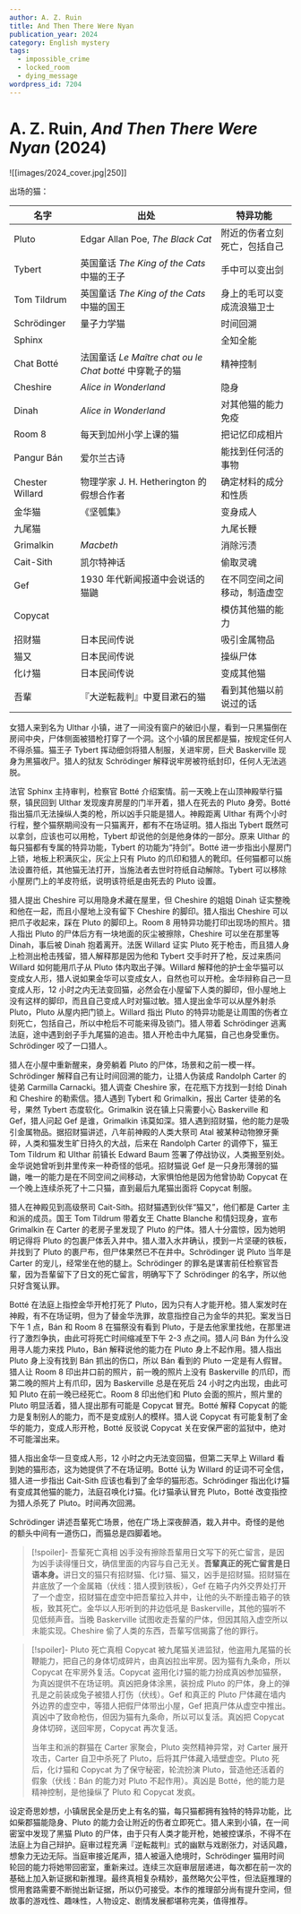 ```yaml
---
author: A. Z. Ruin
title: And Then There Were Nyan
publication_year: 2024
category: English mystery
tags:
  - impossible_crime
  - locked_room
  - dying_message
wordpress_id: 7204
---
```


# A. Z. Ruin, <i>And Then There Were Nyan</i> (2024)

![[images/2024_cover.jpg|250]]

出场的猫：

| 名字              | 出处                                                 | 特异功能           |
| --------------- | -------------------------------------------------- | -------------- |
| Pluto           | Edgar Allan Poe, <i>The Black Cat</i>              | 附近的伤者立刻死亡，包括自己 |
| Tybert          | 英国童话 <i>The King of the Cats</i> 中猫的王子             | 手中可以变出剑        |
| Tom Tildrum     | 英国童话 <i>The King of the Cats</i> 中猫的国王             | 身上的毛可以变成流浪猫卫士  |
| Schrödinger     | 量子力学猫                                              | 时间回溯           |
| Sphinx          |                                                    | 全知全能           |
| Chat Botté      | 法国童话 <i>Le Maître chat ou le Chat botté</i> 中穿靴子的猫 | 精神控制           |
| Cheshire        | <i>Alice in Wonderland</i>                         | 隐身             |
| Dinah           | <i>Alice in Wonderland</i>                         | 对其他猫的能力免疫      |
| Room 8          | 每天到加州小学上课的猫                                        | 把记忆印成相片        |
| Pangur Bán      | 爱尔兰古诗                                              | 能找到任何活的事物      |
| Chester Willard | 物理学家 J. H. Hetherington 的假想合作者                     | 确定材料的成分和性质     |
| 金华猫             | 《坚瓠集》                                              | 变身成人           |
| 九尾猫             |                                                    | 九尾长鞭           |
| Grimalkin       | <i>Macbeth</i>                                     | 消除污渍           |
| Cait-Sith       | 凯尔特神话                                              | 偷取灵魂           |
| Gef             | 1930 年代新闻报道中会说话的猫鼬                                 | 在不同空间之间移动，制造虚空 |
| Copycat         |                                                    | 模仿其他猫的能力       |
| 招财猫             | 日本民间传说                                             | 吸引金属物品         |
| 猫又              | 日本民间传说                                             | 操纵尸体           |
| 化け猫             | 日本民间传说                                             | 变成其他猫          |
| 吾輩              | 『大逆転裁判』中夏目漱石的猫                                     | 看到其他猫以前说过的话    |

女猎人来到名为 Ulthar 小镇，进了一间没有窗户的破旧小屋，看到一只黑猫倒在房间中央，尸体侧面被猎枪打穿了一个洞。这个小镇的居民都是猫，按规定任何人不得杀猫。猫王子 Tybert 挥动细剑将猎人制服，关进牢房，巨犬 Baskerville 现身为黑猫收尸。猎人的狱友 Schrödinger 解释说牢房被符纸封印，任何人无法逃脱。

法官 Sphinx 主持审判，检察官 Botté 介绍案情。前一天晚上在山顶神殿举行猫祭，镇民回到 Ulthar 发现废弃房屋的门半开着，猎人在死去的 Pluto 身旁。Botté 指出猫爪无法操纵人类的枪，所以凶手只能是猎人。神殿距离 Ulthar 有两个小时行程，整个猫祭期间没有一只猫离开，都有不在场证明。猎人指出 Tybert 既然可以拿剑，应该也可以用枪，Tybert 却说他的剑是他身体的一部分。原来 Ulthar 的每只猫都有专属的特异功能，Tybert 的功能为“持剑”。Botté 进一步指出小屋房门上锁，地板上积满灰尘，灰尘上只有 Pluto 的爪印和猎人的靴印。任何猫都可以施法设置符纸，其他猫无法打开，当施法者去世时符纸自动解除。Tybert 可以移除小屋房门上的羊皮符纸，说明该符纸是由死去的 Pluto 设置。

猎人提出 Cheshire 可以用隐身术藏在屋里，但 Cheshire 的姐姐 Dinah 证实整晚和他在一起，而且小屋地上没有留下 Cheshire 的脚印。猎人指出 Cheshire 可以把爪子收起来，踩在 Pluto 的脚印上。Room 8 用特异功能打印出现场的照片。猎人指出 Pluto 的尸体后方有一块地面的灰尘被擦除，Cheshire 可以坐在那里等 Dinah，事后被 Dinah 抱着离开。法医 Willard 证实 Pluto 死于枪击，而且猎人身上检测出枪击残留，猎人解释那是因为他和 Tybert 交手时开了枪，反过来质问 Willard 如何能用爪子从 Pluto 体内取出子弹。Willard 解释他的护士金华猫可以变成女人形，猎人说如果金华可以变成女人，自然也可以开枪。金华辩称自己一旦变成人形，12 小时之内无法变回猫，必然会在小屋留下人类的脚印，但小屋地上没有这样的脚印，而且自己变成人时对猫过敏。猎人提出金华可以从屋外射杀 Pluto，Pluto 从屋内把门锁上。Willard 指出 Pluto 的特异功能是让周围的伤者立刻死亡，包括自己，所以中枪后不可能来得及锁门。猎人带着 Schrödinger 逃离法庭，途中遇到刽子手九尾猫的追击。猎人开枪击中九尾猫，自己也身受重伤。Schrödinger 咬了一口猎人。

猎人在小屋中重新醒来，身旁躺着 Pluto 的尸体，场景和之前一模一样。Schrödinger 解释自己有让时间回溯的能力，让猎人伪装成 Randolph Carter 的徒弟 Carmilla Carnacki。猎人调查 Cheshire 家，在花瓶下方找到一封给 Dinah 和 Cheshire 的勒索信。猎人遇到 Tybert 和 Grimalkin，报出 Carter 徒弟的名号，果然 Tybert 态度软化。Grimalkin 说在镇上只需要小心 Baskerville 和 Gef，猎人问起 Gef 是谁，Grimalkin 讳莫如深。猎人遇到招财猫，他的能力是吸引金属物品。据招财猫讲述，八年前神殿的人类大祭司 Atal 被某种动物獠牙撕碎，人类和猫发生旷日持久的大战，后来在 Randolph Carter 的调停下，猫王 Tom Tildrum 和 Ulthar 前镇长 Edward Baum 签署了停战协议，人类搬至别处。金华说她曾听到井里传来一种奇怪的低吼。招财猫说 Gef 是一只身形薄弱的猫鼬，唯一的能力是在不同空间之间移动，大家惧怕他是因为他曾协助 Copycat 在一个晚上连续杀死了十二只猫，直到最后九尾猫出面将 Copycat 制服。

猎人在神殿见到高级祭司 Cait-Sith。招财猫遇到伙伴“猫又”，他们都是 Carter 主和派的成员。国王 Tom Tildrum 带着女王 Chatte Blanche 和情妇现身，宣布 Grimalkin 在 Carter 的老房子里发现了 Pluto 的尸体。猎人十分震惊，因为她明明记得将 Pluto 的包裹尸体丢入井中。猎人潜入水井确认，摸到一片坚硬的铁板，并找到了 Pluto 的裹尸布，但尸体果然已不在井中。Schrödinger 说 Pluto 当年是 Carter 的宠儿，经常坐在他的腿上。Schrödinger 的罪名是谋害前任检察官吾輩，因为吾輩留下了日文的死亡留言，明确写下了 Schrödinger 的名字，所以他只好含冤认罪。

Botté 在法庭上指控金华开枪打死了 Pluto，因为只有人才能开枪。猎人案发时在神殿，有不在场证明，但为了替金华洗罪，故意指控自己为金华的共犯。案发当日下午 1 点，Bán 和 Room 8 在猫祭没有看到 Pluto，于是去他家里找他，在那里进行了激烈争执，由此可将死亡时间缩减至下午 2-3 点之间。猎人问 Bán 为什么没用寻人能力来找 Pluto，Bán 解释说他的能力在 Pluto 身上不起作用。猎人指出 Pluto 身上没有找到 Bán 抓出的伤口，所以 Bán 看到的 Pluto 一定是有人假冒。猎人让 Room 8 印出井口前的照片，前一晚的照片上没有 Baskerville 的爪印，而第二晚的照片上有爪印，因为 Baskerville 总是在死后 24 小时之内出现，由此可知 Pluto 在前一晚已经死亡。Room 8 印出他们和 Pluto 会面的照片，照片里的 Pluto 明显活着，猎人提出那有可能是 Copycat 冒充。Botté 解释 Copycat 的能力是复制别人的能力，而不是变成别人的模样。猎人说 Copycat 有可能复制了金华的能力，变成人形开枪，Botté 反驳说 Copycat 关在安保严密的监狱中，绝对不可能溜出来。

猎人指出金华一旦变成人形，12 小时之内无法变回猫，但第二天早上 Willard 看到她的猫形态，这为她提供了不在场证明。Botté 认为 Willard 的证词不可全信，猎人进一步指出 Cait-Sith 应该也看到了金华的猫形态。Schrödinger 指出化け猫有变成其他猫的能力，法庭召唤化け猫。化け猫承认冒充 Pluto，Botté 改变指控为猎人杀死了 Pluto。时间再次回溯。

Schrödinger 讲述吾輩死亡场景，他在广场上深夜醉酒，栽入井中。奇怪的是他的额头中间有一道伤口，而猫总是四脚着地。

> [!spoiler]- 吾輩死亡真相
> 凶手没有擦除吾輩用日文写下的死亡留言，是因为凶手读得懂日文，确信里面的内容与自己无关。<b>吾輩真正的死亡留言是日语本身。</b>讲日文的猫只有招财猫、化け猫、猫又，凶手是招财猫。招财猫在井底放了一个金属箱（伏线：猎人摸到铁板），Gef 在箱子内外交界处打开了一个虚空，招财猫在虚空中把吾輩拉入井中，让他的头不断撞击箱子的铁板，致其死亡。金华以人形听到的井边低吼是 Baskerville，其他的猫听不见低频声音。当晚 Baskerville 试图收走吾輩的尸体，但因其陷入虚空所以未能实现。Cheshire 偷了人类的东西，吾輩写信揭露了他的罪行。

> [!spoiler]- Pluto 死亡真相
> Copycat 被九尾猫关进监狱，他盗用九尾猫的长鞭能力，把自己的身体切成碎片，由真凶拉出牢房。因为猫有九条命，所以 Copycat 在牢房外复活。Copycat 盗用化け猫的能力扮成真凶参加猫祭，为真凶提供不在场证明。真凶把身体涂黑，装扮成 Pluto 的尸体，身上的弹孔是之前装成兔子被猎人打伤（伏线）。Gef 和真正的 Pluto 尸体藏在墙内外边界的虚空中，等猎人把假尸体带出小屋，Gef 把真尸体从虚空中推出。真凶中了致命枪伤，但因为猫有九条命，所以可以复活。真凶把 Copycat 身体切碎，送回牢房，Copycat 再次复活。
> 
> 当年主和派的群猫在 Carter 家聚会，Pluto 突然精神异常，对 Carter 展开攻击，Carter 自卫中杀死了 Pluto，后将其尸体藏入墙壁虚空。Pluto 死后，化け猫和 Copycat 为了保守秘密，轮流扮演 Pluto，营造他还活着的假象（伏线：Bán 的能力对 Pluto 不起作用）。真凶是 Botté，他的能力是精神控制，是他操纵了 Pluto 和 Copycat 发疯。

设定奇思妙想，小镇居民全是历史上有名的猫，每只猫都拥有独特的特异功能，比如柴郡猫能隐身、Pluto 的能力会让附近的伤者立即死亡。猎人来到小镇，在一间密室中发现了黑猫 Pluto 的尸体，由于只有人类才能开枪，她被控谋杀，不得不在法庭上为自己辩护。庭审过程充满『逆転裁判』式的幽默与戏剧张力，对话风趣，想象力无边无际。当庭审接近尾声，猎人被逼入绝境时，Schrödinger 猫用时间轮回的能力将她带回密室，重新来过。连续三次庭审层层递进，每次都在前一次的基础上加入新证据和新推理。最终真相复杂精妙，虽然略欠公平性，但法庭推理的惯用套路需要不断抛出新证据，所以仍可接受。本作的推理部分尚有提升空间，但故事的游戏性、趣味性，人物设定、剧情发展都堪称完美，值得推荐。